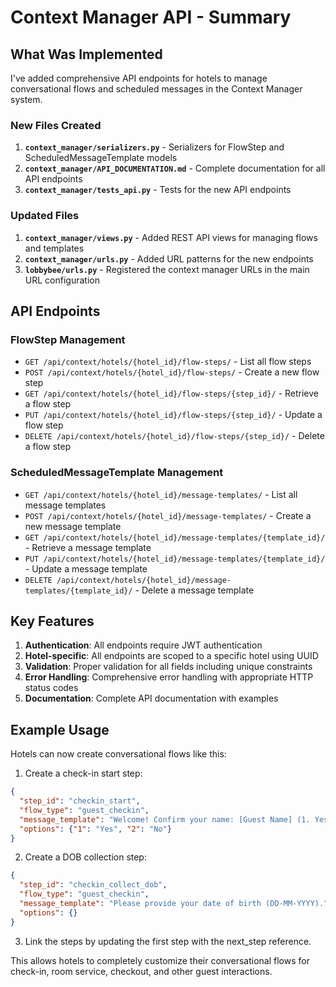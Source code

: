 # Context Manager API - Summary

## What Was Implemented

I've added comprehensive API endpoints for hotels to manage conversational flows and scheduled messages in the Context Manager system.

### New Files Created

1. **`context_manager/serializers.py`** - Serializers for FlowStep and ScheduledMessageTemplate models
2. **`context_manager/API_DOCUMENTATION.md`** - Complete documentation for all API endpoints
3. **`context_manager/tests_api.py`** - Tests for the new API endpoints

### Updated Files

1. **`context_manager/views.py`** - Added REST API views for managing flows and templates
2. **`context_manager/urls.py`** - Added URL patterns for the new endpoints
3. **`lobbybee/urls.py`** - Registered the context manager URLs in the main URL configuration

## API Endpoints

### FlowStep Management

- `GET /api/context/hotels/{hotel_id}/flow-steps/` - List all flow steps
- `POST /api/context/hotels/{hotel_id}/flow-steps/` - Create a new flow step
- `GET /api/context/hotels/{hotel_id}/flow-steps/{step_id}/` - Retrieve a flow step
- `PUT /api/context/hotels/{hotel_id}/flow-steps/{step_id}/` - Update a flow step
- `DELETE /api/context/hotels/{hotel_id}/flow-steps/{step_id}/` - Delete a flow step

### ScheduledMessageTemplate Management

- `GET /api/context/hotels/{hotel_id}/message-templates/` - List all message templates
- `POST /api/context/hotels/{hotel_id}/message-templates/` - Create a new message template
- `GET /api/context/hotels/{hotel_id}/message-templates/{template_id}/` - Retrieve a message template
- `PUT /api/context/hotels/{hotel_id}/message-templates/{template_id}/` - Update a message template
- `DELETE /api/context/hotels/{hotel_id}/message-templates/{template_id}/` - Delete a message template

## Key Features

1. **Authentication**: All endpoints require JWT authentication
2. **Hotel-specific**: All endpoints are scoped to a specific hotel using UUID
3. **Validation**: Proper validation for all fields including unique constraints
4. **Error Handling**: Comprehensive error handling with appropriate HTTP status codes
5. **Documentation**: Complete API documentation with examples

## Example Usage

Hotels can now create conversational flows like this:

1. Create a check-in start step:
```json
{
  "step_id": "checkin_start",
  "flow_type": "guest_checkin",
  "message_template": "Welcome! Confirm your name: [Guest Name] (1. Yes, 2. No)",
  "options": {"1": "Yes", "2": "No"}
}
```

2. Create a DOB collection step:
```json
{
  "step_id": "checkin_collect_dob",
  "flow_type": "guest_checkin",
  "message_template": "Please provide your date of birth (DD-MM-YYYY).",
  "options": {}
}
```

3. Link the steps by updating the first step with the next_step reference.

This allows hotels to completely customize their conversational flows for check-in, room service, checkout, and other guest interactions.